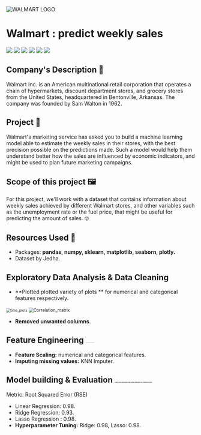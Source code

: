 <img src="https://www.bestdesigns.co/uploads/inspiration_images/4350/990__1511457498_404_walmart.png" alt="WALMART LOGO">

# Walmart : predict weekly sales

![](https://img.shields.io/badge/Dataset-Jedha-lightgrey) ![](https://img.shields.io/badge/Python-3.6-red) ![](https://img.shields.io/badge/libraries-pandas-green) ![](https://img.shields.io/badge/libraries-plotly-pink) ![](https://img.shields.io/badge/libraries-searborn-blue) ![](https://img.shields.io/badge/libraries-sklearn-blueviolet)



## Company's Description 📇

Walmart Inc. is an American multinational retail corporation that operates a chain of hypermarkets, discount department stores, and grocery stores from the United States, headquartered in Bentonville, Arkansas. The company was founded by Sam Walton in 1962.



## Project 🚧
Walmart's marketing service has asked you to build a machine learning model able to estimate the weekly sales in their stores, with the best precision possible on the predictions made. Such a model would help them understand better how the sales are influenced by economic indicators, and might be used to plan future marketing campaigns.



## Scope of this project 🖼️
For this project, we'll work with a dataset that contains information about weekly sales achieved by different Walmart stores, and other variables such as the unemployment rate or the fuel price, that might be useful for predicting the amount of sales. 🤓



## Resources Used 📖

- Packages: **pandas, numpy, sklearn, matplotlib, seaborn, plotly.**
- Dataset by Jedha.



## Exploratory Data Analysis & Data Cleaning

- **Plotted plotted variety of plots ** for numerical and categorical features respectively.



<img src="C:\Users\elena\Documents\Fullstack\FullStack_Projects\Module_2_Supervised_ML\Walmart\Images\time_plots.png" alt="time_plots" style="zoom:67%;" />





<img src="C:\Users\elena\Documents\Fullstack\FullStack_Projects\Module_2_Supervised_ML\Walmart\Images\Correlation_matrix.png" alt="Correlation_matrix" style="zoom: 80%;" />



- **Removed unwanted columns**.

  

## Feature Engineering <img src="https://icon-library.com/images/free-gear-icon/free-gear-icon-6.jpg" alt="Free Gear Icon #393789 - Free Icons Library" style="zoom:5%;" />

- **Feature Scaling:** numerical and categorical features.
- **Imputing missing values:** KNN Imputer.



## Model building & Evaluation  <img src="https://cdn4.iconfinder.com/data/icons/business-data-and-growth-color/64/growth-blocks-512.png" alt="About us, blocks, build, business, finance, growth, building blocks icon -  Download on Iconfinder" style="zoom:10%;" />

Metric:  Root Squared Error (RSE)

- Linear Regression: 0.98.
- Ridge Regression: 0.93.
- Lasso Regression : 0.98.
- **Hyperparameter Tuning:**  Ridge: 0.98,  Lasso: 0.98.

